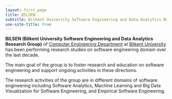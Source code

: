 ```yaml
---
layout: first_page
title: BILSEN
subtitle: Bilkent University Software Engineering and Data Analytics Research Group
use-site-title: true
---
```



**BILSEN (Bilkent University Software Engineering and Data Analytics Research Group)** of [Computer Engineering Department](https://w3.cs.bilkent.edu.tr/en/) at [Bilkent University](https://w3.bilkent.edu.tr/bilkent/) has been performing research studies on software engineering domain over the last decade.

The main goal of the group is to foster research and education on software engineering and support ongoing activities in these directions.

The research activities of the group are in different domains of software engineering including Software Analytics, Machine Learning and Big Data Visualization for Software Engineering, and Empirical Software Engineering.
